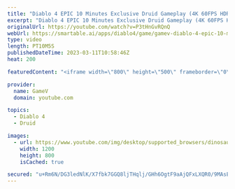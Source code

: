 ```yaml
---
title: "Diablo 4 EPIC 10 Minutes Exclusive Druid Gameplay (4K 60FPS HDR)"
excerpt: "Diablo 4 EPIC 10 Minutes Exclusive Druid Gameplay (4K 60FPS HDR) Diablo IV is an upcoming dungeon crawler action ..."
originalUrl: https://youtube.com/watch?v=P3tHnGvRQnQ
webUrl: https://smartable.ai/apps/diablo4/game/gamev-diablo-4-epic-10-minutes-exclusive-druid-gameplay-4k-60fps-hdr/
type: video
length: PT10M5S
publishedDateTime: 2023-03-11T10:58:46Z
heat: 200

featuredContent: "<iframe width=\"800\" height=\"500\" frameborder=\"0\" src=\"https://www.youtube.com/embed/P3tHnGvRQnQ\" allow=\"accelerometer; autoplay; encrypted-media; gyroscope; picture-in-picture\" allowfullscreen></iframe>"

provider:
  name: GameV
  domain: youtube.com

topics:
  - Diablo 4
  - Druid

images:
  - url: https://www.youtube.com/img/desktop/supported_browsers/dinosaur.png
    width: 1200
    height: 800
    isCached: true

secured: "u+Rm6N/DG3ledNlK/X7fbk7GGQ8ljTHqlj/GHh6OgtF9aAjQFxLXQR0/9MAsE4G9Fda2auMOHce3hDMkcKXhYo8swfbAOG+otruZ1f1kW6KpA5GOEe7yoOk1s7ZKxUXiL36u6MSTuqzL6raP/pUS06t+RatbkKgM7H7WADYUVj9eOzvF6kgx1KeinEn86VLw8V1+1gHuPQAiV2XHQckywJ5BfE5QPIHhQM+zEgc8DiO+MzUg5/6TpWRQ6bP25qlHh3MiLBXMyk5Zg1f6M5DJnHn+F6k2WcDobm0+m6DGplKHalz90mzDfTdU5qRttyaQBINCXGkGV1kOiLgpwKMmrlyclAHZ69Y2kWN74kXkG3inWuwou30ltOvhO/lFefHSPiJW7Ptcv2+GaVPeagU6uCsESGEoIkRA5jPSj9LjbBQ=;AE5uI6NOP6DJ9qJRjBWLEQ=="
---
```


